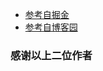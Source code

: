 * [参考自掘金](https://juejin.im/post/5ad3e6b36fb9a028ba1fee6a#heading-6)
* [参考自博客园](https://www.cnblogs.com/cenyu/p/6289209.html)
### 感谢以上二位作者